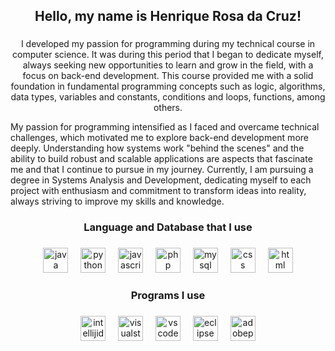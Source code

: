 <h2 align="center">Hello, my name is Henrique Rosa da Cruz!</h2>

###

<p align="center">I developed my passion for programming during my technical course in computer science. It was during this period that I began to dedicate myself, always seeking new opportunities to learn and grow in the field, with a focus on back-end development. This course provided me with a solid foundation in fundamental programming concepts such as logic, algorithms, data types, variables and constants, conditions and loops, functions, among others.

My passion for programming intensified as I faced and overcame technical challenges, which motivated me to explore back-end development more deeply. Understanding how systems work "behind the scenes" and the ability to build robust and scalable applications are aspects that fascinate me and that I continue to pursue in my journey. Currently, I am pursuing a degree in Systems Analysis and Development, dedicating myself to each project with enthusiasm and commitment to transform ideas into reality, always striving to improve my skills and knowledge.
</p>

###

<h3 align="center">Language and Database that I use</h3>

###

<div align="center">
  <img src="https://skillicons.dev/icons?i=java" height="40" alt="java logo"/>
  <img width="12" />
  <img src="https://cdn.jsdelivr.net/gh/devicons/devicon/icons/python/python-original.svg" height="40" alt="python logo"/>
  <img width="12" />
  <img src="https://skillicons.dev/icons?i=js" height="40" alt="javascript logo"/> 
  <img width="12" />
  <img src="https://skillicons.dev/icons?i=php" height="40" alt="php logo"/>
  <img width="12" />
  <img src="https://cdn.jsdelivr.net/gh/devicons/devicon/icons/mysql/mysql-original.svg" height="40" alt="mysql logo"/>
  <img width="12" />
  <img src="https://skillicons.dev/icons?i=css" height="40" alt="css logo"/>
  <img width="12" />
  <img src="https://skillicons.dev/icons?i=html" height="40" alt="html logo"/>
</div>

###

<h3 align="center">Programs I use</h3>

###

<div align="center">
  <img src="https://skillicons.dev/icons?i=idea" height="40" alt="intellijidea logo"/>
  <img width="12" />
  <img src="https://skillicons.dev/icons?i=visualstudio" height="40" alt="visualstudio logo"/>
  <img width="12" />
  <img src="https://skillicons.dev/icons?i=vscode" height="40" alt="vscode logo"/>
  <img width="12" />
  <img src="https://skillicons.dev/icons?i=eclipse" height="40" alt="eclipse logo"/>
  <img width="12" />
  <img src="https://skillicons.dev/icons?i=ps" height="40" alt="adobephotoshop logo"/>
</div>
